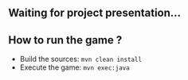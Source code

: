 ## Waiting for project presentation...

## How to run the game ?
+ Build the sources: `mvn clean install`
+ Execute the game: `mvn exec:java`
